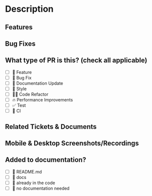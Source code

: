 # Description

<!-- 
Please do not leave this blank 
This PR [adds/removes/fixes/replaces] the [feature/bug/etc]. 
-->
## Features

<!-- Please describe the feature added. -->

## Bug Fixes

<!-- Please describe the bug fixed. -->

## What type of PR is this? (check all applicable)

- [ ] 🍕 Feature
- [ ] 🐛 Bug Fix
- [ ] 📝 Documentation Update
- [ ] 🎨 Style
- [ ] 🧑‍💻 Code Refactor
- [ ] 🔥 Performance Improvements
- [ ] ✅ Test
- [ ] 🔁 CI

## Related Tickets & Documents
<!-- 
Please use this format link issue numbers: Fixes #123
https://docs.github.com/en/free-pro-team@latest/github/managing-your-work-on-github/linking-a-pull-request-to-an-issue#linking-a-pull-request-to-an-issue-using-a-keyword 
-->

## Mobile & Desktop Screenshots/Recordings

<!-- Visual changes require screenshots -->

## Added to documentation?

- [ ] 📜 README.md
- [ ] 📓 docs
- [ ] 📕 already in the code
- [ ] 🙅 no documentation needed
